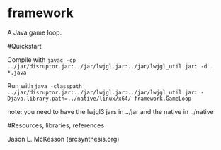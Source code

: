 framework
=========

A Java game loop.

#Quickstart

Compile with
```javac -cp ../jar/disruptor.jar:../jar/lwjgl.jar:../jar/lwjgl_util.jar: -d . *.java```

Run with
```java -classpath ../jar/disruptor.jar:../jar/lwjgl.jar:../jar/lwjgl_util.jar: -Djava.library.path=../native/linux/x64/ framework.GameLoop```

note: you need to have the lwjgl3 jars in ../jar and the native in ../native

#Resources, libraries, references

Jason L. McKesson (arcsynthesis.org)
